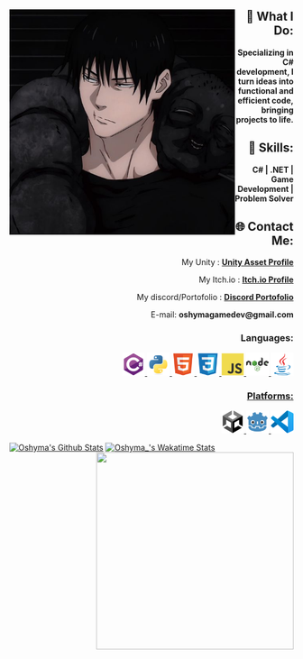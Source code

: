 <body>
  <center>
<div>
<img src="https://github.com/Oshyma/Oshyma/blob/main/imgToji.jpg?raw=true" align="left" width="400" height="400">
<h2 align="right">🚀 What I Do:</h2>
<p align="right"><strong>Specializing in C# development, I turn ideas into functional and efficient code, bringing projects to life.</strong></p>
<h2 align="right">🔧 Skills:</h2>
<p align="right"><strong> C# | .NET | Game Development | Problem Solver</strong></p>
<h2 align="right">🌐 Contact Me:</h2>
<p align="right"> My Unity : <strong><a href="https://assetstore.unity.com/publishers/95371?preview=1" target="_blank">Unity Asset Profile</a></strong></p>
<p align="right"> My Itch.io : <strong><a href="https://itch.io" target="_blank">Itch.io Profile</a></strong></p>
<p align="right"> My discord/Portofolio : <strong><a href="https://discord.com/invite/2tn4q8j7sg" target="_blank">Discord Portofolio</a></strong></p>
<p align="right"> E-mail: <strong>oshymagamedev@gmail.com</strong></p>
<h3 align="right">Languages:</h3> <p align="right"> <a href="https://www.w3schools.com/cs/index.php" target="_blank" rel="noreferrer"> <img src="https://raw.githubusercontent.com/devicons/devicon/master/icons/csharp/csharp-original.svg" alt="c" width="40" height="40"/><a href="https://www.python.org" target="_blank" rel="noreferrer"> <img src="https://raw.githubusercontent.com/devicons/devicon/master/icons/python/python-original.svg" alt="c" width="40" height="40"/> <a href="https://www.w3schools.com/html/" target="_blank" rel="noreferrer"> <img src="https://raw.githubusercontent.com/devicons/devicon/master/icons/html5/html5-original.svg" alt="c" width="40" height="40"/> <a href="https://www.w3schools.com/css/" target="_blank" rel="noreferrer"> <img src="https://raw.githubusercontent.com/devicons/devicon/master/icons/css3/css3-original.svg" alt="c" width="40" height="40"/><a href="https://www.w3schools.com/js/" target="_blank" rel="noreferrer"> <img src="https://raw.githubusercontent.com/devicons/devicon/master/icons/javascript/javascript-original.svg" alt="c" width="40" height="40"/> <a href="https://nodejs.org/" target="_blank" rel="noreferrer"> <img src="https://raw.githubusercontent.com/devicons/devicon/master/icons/nodejs/nodejs-original-wordmark.svg" alt="c" width="40" height="40"/> <a href="https://www.java.com/" target="_blank" rel="noreferrer"> <img src="https://raw.githubusercontent.com/devicons/devicon/master/icons/java/java-original.svg" alt="c" width="40" height="40"/>
<h3 align="right">Platforms:</h3> <p align="right"> <a href="https://unity.com/" target="_blank" rel="noreferrer"> <img src="https://raw.githubusercontent.com/devicons/devicon/master/icons/unity/unity-original.svg" alt="c" width="40" height="40"/> <a href="https://godotengine.org" target="_blank" rel="noreferrer"> <img src="https://raw.githubusercontent.com/devicons/devicon/master/icons/godot/godot-original.svg" alt="c" width="40" height="40"/> <a href="https://code.visualstudio.com" target="_blank" rel="noreferrer"> <img src="https://raw.githubusercontent.com/devicons/devicon/master/icons/vscode/vscode-original.svg" alt="c" width="40" height="40"/>
 
</div>
  
<div align = "left">
    
  [![Oshyma's Github Stats](https://github-readme-stats.vercel.app/api?username=oshyma&theme=radical)](https://github.com/anuraghazra/github-readme-stats)
  <img src="https://github.com/Oshyma/Oshyma/blob/main/wmgif.gif" align = "right" width="350" height="350">
  [![Oshyma_'s Wakatime Stats](https://github-readme-stats.vercel.app/api/wakatime?username=oshyma&range=all_time
)](https://github.com/anuraghazra/github-readme-stats)

</div>

  </center>
</body>

